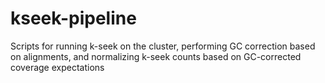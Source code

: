 # kseek-pipeline
Scripts for running k-seek on the cluster, performing GC correction based on alignments, and normalizing k-seek counts based on GC-corrected coverage expectations
